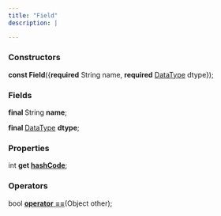 ```yaml
---
title: "Field"
description: |

---
```



### Constructors
<dl>
<dt>

<span class="dart-code"><strong>const Field</strong>({<span class="nobr"><strong>required</strong> String name</span>, <span class="nobr"><strong>required</strong> [DataType] dtype</span>});</span>
</dt>
</dl>

### Fields
<dl>
<dt>

<span class="dart-code"><strong>final </strong>String <strong>name</strong>;</span>
</dt>
<dt>

<span class="dart-code"><strong>final </strong>[DataType] <strong>dtype</strong>;</span>
</dt>
</dl>

### Properties
<dl>
<dt>

<span class="dart-code">int <strong>get [hashCode](hashcode)</strong>;</span>
</dt>
</dl>

### Operators
<dl>
<dt>

<span class="dart-code">bool [<strong>operator</strong> <strong>==](op_eq)</strong>(<span class="nobr">Object other</span>);</span>
</dt>
</dl>



[DataType]: /reference/classes/datatype/